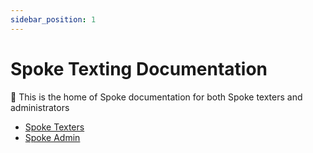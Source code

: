 ```yaml
---
sidebar_position: 1
---
```


# Spoke Texting Documentation

:iphone: This is the home of Spoke documentation for both Spoke texters and administrators

- [Spoke Texters](/docs/category/spoke-texters)
- [Spoke Admin](/docs/spoke-admin)
